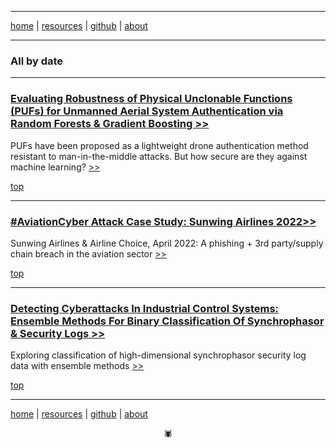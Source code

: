 -------

[home](https://disesdi.github.io/) \| [resources](https://disesdi.github.io/resources.html) \| <a href="https://github.com/disesdi/" target="_blank" rel="noopener noreferrer">github</a> \| [about](https://disesdi.github.io/about.html) 

-------

### All by date

-------

### [Evaluating Robustness of Physical Unclonable Functions (PUFs) for Unmanned Aerial System Authentication via Random Forests & Gradient Boosting >>](https://disesdi.github.io/1/pufs.html)

PUFs have been proposed as a lightweight drone authentication method resistant to man-in-the-middle attacks. But how secure are they against machine learning? [ >> ](https://disesdi.github.io/1/pufs.html)

[top](all.md#all-by-date)

-------

### [#AviationCyber Attack Case Study: Sunwing Airlines 2022>>](https://disesdi.github.io/2/sunwing_2022.html)

Sunwing Airlines & Airline Choice, April 2022: A phishing + 3rd party/supply chain breach in the aviation sector [ >> ](https://disesdi.github.io/2/sunwing_2022.html)

[top](all.md#all-by-date)

-------

### [Detecting Cyberattacks In Industrial Control Systems: Ensemble Methods For Binary Classification Of Synchrophasor & Security Logs >>](https://disesdi.github.io/1/ics_ensemble.html)

Exploring classification of high-dimensional synchrophasor security log data with ensemble methods [ >> ](https://disesdi.github.io/1/ics_ensemble.html) 

[top](all.md#all-by-date)

-------

[home](https://disesdi.github.io/) \| [resources](https://disesdi.github.io/resources.html) \| <a href="https://github.com/disesdi/" target="_blank" rel="noopener noreferrer">github</a> \| [about](https://disesdi.github.io/about.html) 

<div align="center">🕷</div>
